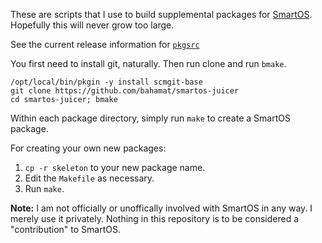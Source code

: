 These are scripts that I use to build supplemental packages for [SmartOS][smartos].
Hopefully this will never grow too large.

See the current release information for [`pkgsrc`][pkgsrc]

You first need to install git, naturally. Then run clone and run `bmake`.

    /opt/local/bin/pkgin -y install scmgit-base
    git clone https://github.com/bahamat/smartos-juicer
    cd smartos-juicer; bmake

Within each package directory, simply run `make` to create a SmartOS package.

For creating your own new packages:

1. `cp -r skeleton` to your new package name.
2. Edit the `Makefile` as necessary.
3. Run `make`.

**Note:** I am not officially or unoffically involved with SmartOS in any way.
I merely use it privately. Nothing in this repository is to be considered a
"contribution" to SmartOS.

[smartos]: http://smartos.org/
[pkgsrc]: http://www.perkin.org.uk/posts/whats-new-in-pkgsrc-2013Q2.html
